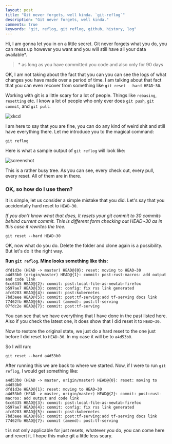 ```yaml
---
layout: post
title: "Git never forgets, well kinda. `git-reflog`"
description: "Git never forgets, well kinda."
comments: true
keywords: "git, reflog, git reflog, github, history, log"
---
```


Hi, I am gonna let you in on a little secret.
Git never forgets what you do, you can mess up however you want and you will still have all your data available*.

> \* as long as you have committed you code and also only for 90 days

OK, I am not taking about the fact that you can you can see the logs of what changes you have made over a period of
time. I am talking about that fact that you can even recover from something like `git reset --hard HEAD~30`.

Working with git is a little scary for a lot of people. Things like `rebasing`, `resetting` etc.
I know a lot of people who only ever does `git push`, `git commit`, and `git pull`.

![xkcd](https://imgs.xkcd.com/comics/git.png)


I am here to say that you are fine, you can do any kind of weird shit and still have everything there.
Let me introduce you to the magical command:

```
git reflog
```

Here is what a sample output of `git reflog` will look like:

![screenshot]({{site.url}}/assets/images/gitreflog.png)

This is a rather busy tree. As you can see, every check out, every pull, every reset. All of them are in there.

### OK, so how do I use them?

It is simple, let us consider a simple mistake that you did. Let's say that you accidentally hard reset to `HEAD~30`.

*If you don't know what that does, It resets your git commit to 30 commits behind current commit.
This is different form checking out HEAD~30 as in this case it rewrites the tree.*


```
git reset --hard HEAD~30
```

OK, now what do you do. Delete the folder and clone again is a possibility. But let's do it the right way.

**Run `git reflog`. Mine looks something like this:**

```
dfd1d3e (HEAD -> master) HEAD@{0}: reset: moving to HEAD~30
a4d53b0 (origin/master) HEAD@{1}: commit: post:rust-macros: add output and code link
6cc6335 HEAD@{2}: commit: post:local-file-as-newtab-firefox
b597ae7 HEAD@{3}: commit: config: fix rss link generated
afc0283 HEAD@{4}: commit: post:kubernetes
7bd3eee HEAD@{5}: commit: post:tf-serving:add tf-serving docs link
77462fb HEAD@{6}: commit (amend): post:tf-serving
07fdc2e HEAD@{7}: commit: post:tf-serving
```

You can see that we have everything that I have done in the past listed here.
Also if you check the latest one, it does show that I did reset it to `HEAD~30`.

Now to restore the original state, we just do a hard reset to the one just before I did reset to `HEAD~30`.
In my case it will be to `a4d53b0`.

So I will run:

```
git reset --hard a4d53b0
```

After running this we are back to where we started.
Now, if I were to run `git reflog`, I would get something like:

```
a4d53b0 (HEAD -> master, origin/master) HEAD@{0}: reset: moving to a4d53b0
dfd1d3e HEAD@{1}: reset: moving to HEAD~30
a4d53b0 (HEAD -> master, origin/master) HEAD@{2}: commit: post:rust-macros: add output and code link
6cc6335 HEAD@{3}: commit: post:local-file-as-newtab-firefox
b597ae7 HEAD@{4}: commit: config: fix rss link generated
afc0283 HEAD@{5}: commit: post:kubernetes
7bd3eee HEAD@{6}: commit: post:tf-serving:add tf-serving docs link
77462fb HEAD@{7}: commit (amend): post:tf-serving
```

 t is not only applicable for just resets, whatever you do, you can come here and revert it.
I hope this make git a little less scary.

